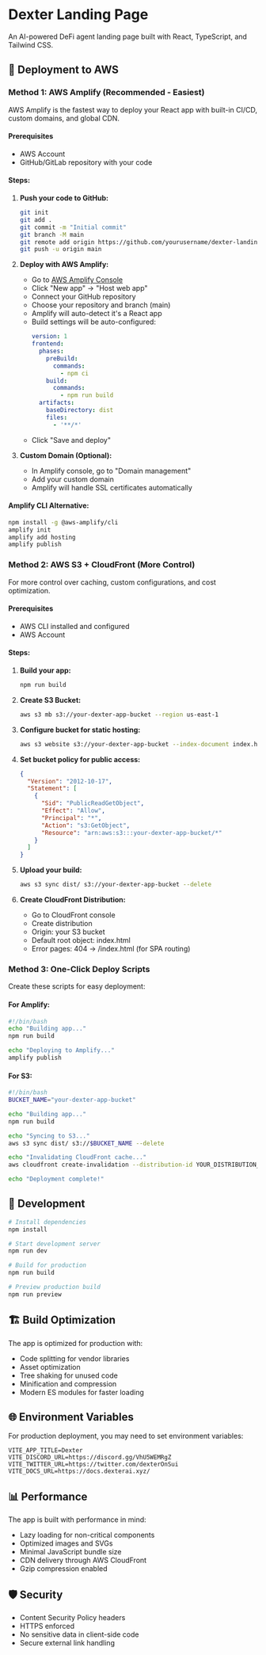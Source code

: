 # Dexter Landing Page

An AI-powered DeFi agent landing page built with React, TypeScript, and Tailwind CSS.

## 🚀 Deployment to AWS

### Method 1: AWS Amplify (Recommended - Easiest)

AWS Amplify is the fastest way to deploy your React app with built-in CI/CD, custom domains, and global CDN.

#### Prerequisites
- AWS Account
- GitHub/GitLab repository with your code

#### Steps:

1. **Push your code to GitHub:**
   ```bash
   git init
   git add .
   git commit -m "Initial commit"
   git branch -M main
   git remote add origin https://github.com/yourusername/dexter-landing.git
   git push -u origin main
   ```

2. **Deploy with AWS Amplify:**
   - Go to [AWS Amplify Console](https://console.aws.amazon.com/amplify/)
   - Click "New app" → "Host web app"
   - Connect your GitHub repository
   - Choose your repository and branch (main)
   - Amplify will auto-detect it's a React app
   - Build settings will be auto-configured:
     ```yaml
     version: 1
     frontend:
       phases:
         preBuild:
           commands:
             - npm ci
         build:
           commands:
             - npm run build
       artifacts:
         baseDirectory: dist
         files:
           - '**/*'
     ```
   - Click "Save and deploy"

3. **Custom Domain (Optional):**
   - In Amplify console, go to "Domain management"
   - Add your custom domain
   - Amplify will handle SSL certificates automatically

#### Amplify CLI Alternative:
```bash
npm install -g @aws-amplify/cli
amplify init
amplify add hosting
amplify publish
```

### Method 2: AWS S3 + CloudFront (More Control)

For more control over caching, custom configurations, and cost optimization.

#### Prerequisites
- AWS CLI installed and configured
- AWS Account

#### Steps:

1. **Build your app:**
   ```bash
   npm run build
   ```

2. **Create S3 Bucket:**
   ```bash
   aws s3 mb s3://your-dexter-app-bucket --region us-east-1
   ```

3. **Configure bucket for static hosting:**
   ```bash
   aws s3 website s3://your-dexter-app-bucket --index-document index.html --error-document index.html
   ```

4. **Set bucket policy for public access:**
   ```json
   {
     "Version": "2012-10-17",
     "Statement": [
       {
         "Sid": "PublicReadGetObject",
         "Effect": "Allow",
         "Principal": "*",
         "Action": "s3:GetObject",
         "Resource": "arn:aws:s3:::your-dexter-app-bucket/*"
       }
     ]
   }
   ```

5. **Upload your build:**
   ```bash
   aws s3 sync dist/ s3://your-dexter-app-bucket --delete
   ```

6. **Create CloudFront Distribution:**
   - Go to CloudFront console
   - Create distribution
   - Origin: your S3 bucket
   - Default root object: index.html
   - Error pages: 404 → /index.html (for SPA routing)

### Method 3: One-Click Deploy Scripts

Create these scripts for easy deployment:

#### For Amplify:
```bash
#!/bin/bash
echo "Building app..."
npm run build

echo "Deploying to Amplify..."
amplify publish
```

#### For S3:
```bash
#!/bin/bash
BUCKET_NAME="your-dexter-app-bucket"

echo "Building app..."
npm run build

echo "Syncing to S3..."
aws s3 sync dist/ s3://$BUCKET_NAME --delete

echo "Invalidating CloudFront cache..."
aws cloudfront create-invalidation --distribution-id YOUR_DISTRIBUTION_ID --paths "/*"

echo "Deployment complete!"
```

## 🔧 Development

```bash
# Install dependencies
npm install

# Start development server
npm run dev

# Build for production
npm run build

# Preview production build
npm run preview
```

## 🏗️ Build Optimization

The app is optimized for production with:
- Code splitting for vendor libraries
- Asset optimization
- Tree shaking for unused code
- Minification and compression
- Modern ES modules for faster loading

## 🌐 Environment Variables

For production deployment, you may need to set environment variables:

```env
VITE_APP_TITLE=Dexter
VITE_DISCORD_URL=https://discord.gg/VhU5WEMRgZ
VITE_TWITTER_URL=https://twitter.com/dexterOnSui
VITE_DOCS_URL=https://docs.dexterai.xyz/
```

## 📊 Performance

The app is built with performance in mind:
- Lazy loading for non-critical components
- Optimized images and SVGs
- Minimal JavaScript bundle size
- CDN delivery through AWS CloudFront
- Gzip compression enabled

## 🛡️ Security

- Content Security Policy headers
- HTTPS enforced
- No sensitive data in client-side code
- Secure external link handling